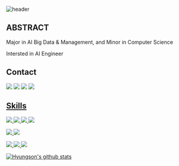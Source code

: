 ![header](https://capsule-render.vercel.app/api?type=shark&color=151515&height=300&section=header&text=WELCOME%&fontSize=90&fontAlignY=38&textBig=9f9f9f&fontColor=d6ace6&animation=twinkling&desc=Hyungson%20GitHub%&descAlignY=51&descAlign=62)

## ABSTRACT
Major in AI Big Data & Management, and Minor in Computer Science

Intersted in AI Engineer


## Contact

 </a>
  <a href="mailto:gudqls3157@gmail.com"><img src="https://img.shields.io/badge/gudqls3157@gmail.com-d14836?style=flat-square&logo=Gmail&logoColor=ffffff&link=gudqls3157@gmail.com"/></a>
  <a href="https://blog.naver.com/gudqls1940"><img src="https://img.shields.io/badge/essay%20blog-03C75A?style=flat-square&logo=Naver&logoColor=white"/></a> 
  <a href="https://velog.io/@hyungson"><img src="https://img.shields.io/badge/Tech%20velog-11B48A?style=flat-square&logo=Vimeo&logoColor=white&link=https://velog.io/@zaman17"/></a>
  <a href="https://huggingface.co/hyungbinyim"><img src="https://img.shields.io/badge/Huggingface-ffdd00?style=flat-square&logo=Huggingface&logoColor=white"/> 


<br/>


## Skills

 <img src="https://img.shields.io/badge/Python-3776AB?style=flat-square&logo=Python&logoColor=white"/> <img src="https://img.shields.io/badge/MySQL-4479A1?style=flat-square&logo=MySQL&logoColor=white"/> 
 <img src="https://img.shields.io/badge/Pytorch-EE4C2C?style=flat-square&logo=Pytorch&logoColor=white"/> <img src="https://img.shields.io/badge/TensorFlow-FF6F00?style=flat-square&logo=TensorFlow&logoColor=white"/> 
 
 
  <img src="https://img.shields.io/badge/Streamlit-FF4B4B?style=flat-square&logo=Streamlit&logoColor=white"/> <img src="https://img.shields.io/badge/Gradio-FF9E0F?style=flat-square&logo=Gradio&logoColor=white"/> 
  

  <img src="https://img.shields.io/badge/Langchain-006600?style=flat-square&logo=Langchain&logoColor=white">
  <img src="https://img.shields.io/badge/OpenAI-412991?style=flat-square&logo=OpenAI&logoColor=white">
  <img src="https://img.shields.io/badge/azure-%230072C6.svg?style=flat-square&logo=microsoftazure&logoColor=white">
  
<br/>


![Hyungson's github stats](https://github-readme-stats.vercel.app/api?username=Hyungson&show_icons=true)


